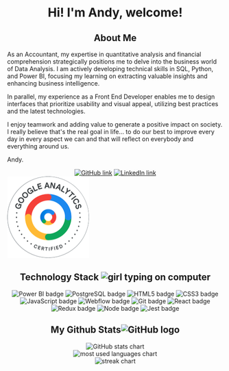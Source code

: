 <h1 align="center"> Hi! I'm Andy, welcome! </h1>

<!--- About Me -->
<h2 align="center"> About Me </h2>

As an Accountant, my expertise in quantitative analysis and financial comprehension strategically positions me to delve into the business world of Data Analysis. I am actively developing technical skills in SQL, Python, and Power BI, focusing my learning on extracting valuable insights and enhancing business intelligence.

In parallel, my experience as a Front End Developer enables me to design interfaces that prioritize usability and visual appeal, utilizing best practices and the latest technologies.

I enjoy teamwork and adding value to generate a positive impact on society. I really believe that's the real goal in life... to do our best to improve every day in every aspect we can and that will reflect on everybody and everything around us.

Andy.

<!--- Social Media Links -->
<div align="center">
  <a href="https://github.com/AndreaOliver"><img src="https://img.shields.io/badge/GitHub-%23121011.svg?style=plastic&logo=github&logoColor=white" alt="GitHub link" height="20"/></a> 
  <a href="https://www.linkedin.com/in/andrea--oliver"><img src="https://img.shields.io/badge/LinkedIn-%230077B5.svg?style=plastic&logo=linkedin&logoColor=white" alt="LinkedIn link" height="20"/></a>
</div>

<!-- Certified -->
<img src="/assets/Google Analytics Certified.png" alt="Google Analytics Certified"/>

<!--- Technology Stack -->
<h2 align="center">Technology Stack <img src="https://media.giphy.com/media/NgurY1o4z080Jfoyzw/giphy.gif" alt="girl typing on computer" width="50"/></h2>

<div align="center">
  <img src="https://img.shields.io/badge/Power_BI-F2C811?style=plastic&logo=powerbi&logoColor=black" alt="Power BI badge"/>
  <img src="https://img.shields.io/badge/postgreSQL-%23316192.svg?style=plastic&logo=postgresql&logoColor=white" alt="PostgreSQL badge"/>
  
  <img src="https://img.shields.io/badge/HTML5-%23E34F26.svg?style=plastic&logo=html5&logoColor=white" alt="HTML5 badge"/>
  <img src="https://img.shields.io/badge/CSS3-%231572B6.svg?style=plastic&logo=css3&logoColor=white" alt="CSS3 badge"/>
  <img src="https://img.shields.io/badge/JavaScript-%23323330.svg?style=plastic&logo=javascript&logoColor=%23F7DF1E" alt="JavaScript badge"/>
  <img src="https://img.shields.io/badge/Webflow-blue.svg?style=plastic&logo=webflow-css&logoColor=white" alt="Webflow badge"/>
  
  <img src="https://img.shields.io/badge/Git-%23F05033.svg?style=plastic&logo=git&logoColor=white" alt="Git badge"/>
  
  <img src="https://img.shields.io/badge/React-%2320232a.svg?style=plastic&logo=react&logoColor=white" alt="React badge"/>
  <img src="https://img.shields.io/badge/Redux-%23593d88.svg?style=plastic&logo=redux&logoColor=white" alt="Redux badge"/>
  <img src="https://img.shields.io/badge/Node.js-6DA55F?style=plastic&logo=node.js&logoColor=white" alt="Node badge"/>
  <img src="https://img.shields.io/badge/Jest-%23C21325?style=plastic&logo=Jest&logoColor=white" alt="Jest badge"/>
</div>

<!--- GitHub Stats -->
<h2 align="center">
  My Github Stats<img src="https://media.giphy.com/media/KzJkzjggfGN5Py6nkT/giphy.gif" alt="GitHub logo" width="50" color="white">
</h2>

<div align="center">
  <img src = "https://github-readme-stats-andreaoliver.vercel.app/api?username=andreaoliver&count_private=true&show_icons=true&theme=tokyonight&hide=issues&include_all_commits=true" alt="GitHub stats chart">
</div>

<div align="center"  >
  <img src = "https://github-readme-stats-andreaoliver.vercel.app/api/top-langs/?username=andreaoliver&count_private=true&theme=tokyonight" alt="most used languages chart">
</div>

<div align="center">
  <img src = "https://github-readme-streak-stats.herokuapp.com/?user=andreaoliver&count_private=true&theme=tokyonight" alt="streak chart">
</div>
